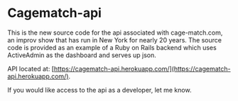 # Cagematch-api

This is the new source code for the api associated with cage-match.com, an improv show that has run in New York for nearly 20 years. The source code is provided as an example of a Ruby on Rails backend which uses ActiveAdmin as the dashboard and serves up json.

API located at: [https://cagematch-api.herokuapp.com/](https://cagematch-api.herokuapp.com/).

If you would like access to the api as a developer, let me know.

